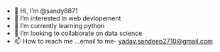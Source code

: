 - 👋 Hi, I’m @sandy8871
- 👀 I’m interested in web devlopement
- 🌱 I’m currently learning python
- 💞️ I’m looking to collaborate on data science
- 📫 How to reach me ...email to me- yadav.sandeep2710@gmail.com

<!---
sandy8871/sandy8871 is a ✨ special ✨ repository because its `README.md` (this file) appears on your GitHub profile.
You can click the Preview link to take a look at your changes.
--->
